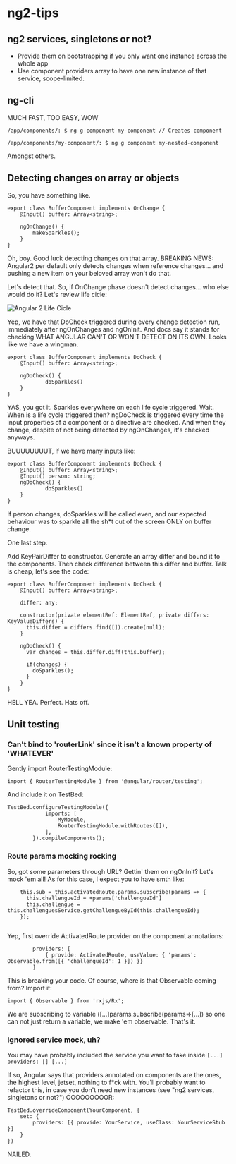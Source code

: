 # ng2-tips

## ng2 services, singletons or not?

- Provide them on bootstrapping if you only want one instance across the whole app
- Use component providers array to have one new instance of that service, scope-limited.

## ng-cli

MUCH FAST, TOO EASY, WOW

```/app/components/: $ ng g component my-component // Creates component ```

```/app/components/my-component/: $ ng g component my-nested-component ```

Amongst others.

## Detecting changes on array or objects
So, you have something like.

```
export class BufferComponent implements OnChange {
    @Input() buffer: Array<string>;
    
    ngOnChange() {
        makeSparkles();
    }
}
```

Oh, boy. Good luck detecting changes on that array. BREAKING NEWS: Angular2 per default only detects changes when reference changes... and pushing a new item on your beloved array won't do that.

Let's detect that. So, if OnChange phase doesn't detect changes... who else would do it? Let's review life cicle:

![Angular 2 Life Cicle](https://angular.io/resources/images/devguide/lifecycle-hooks/hooks-in-sequence.png)

Yep, we have that DoCheck triggered during every change detection run, immediately after ngOnChanges and ngOnInit. And docs say it stands for checking WHAT ANGULAR CAN'T OR WON'T DETECT ON ITS OWN. Looks like we have a wingman.

```
export class BufferComponent implements DoCheck {
    @Input() buffer: Array<string>;
    
    ngDoCheck() {
            doSparkles()
    }
}
```

YAS, you got it. Sparkles everywhere on each life cycle triggered. Wait. When is a life cycle triggered then? ngDoCheck is triggered every time the input properties of a component or a directive are checked. And when they change, despite of not being detected by ngOnChanges, it's checked anyways.

BUUUUUUUUT, if we have many inputs like:

```
export class BufferComponent implements DoCheck {
    @Input() buffer: Array<string>;
    @Input() person: string;
    ngDoCheck() {
            doSparkles()
    }
}
```

If person changes, doSparkles will be called even, and our expected behaviour was to sparkle all the sh*t out of the screen ONLY on buffer change.

One last step.

Add KeyPairDiffer to constructor. Generate an array differ and bound it to the components. Then check difference between this differ and buffer. Talk is cheap, let's see the code:

```
export class BufferComponent implements DoCheck {
    @Input() buffer: Array<string>;
    
    differ: any;
    
    constructor(private elementRef: ElementRef, private differs: KeyValueDiffers) {
      this.differ = differs.find([]).create(null);
    }
    
    ngDoCheck() {
      var changes = this.differ.diff(this.buffer);

      if(changes) {
        doSparkles();
      }
    }
}
``` 

HELL YEA. Perfect. Hats off.

## Unit testing
### Can't bind to 'routerLink' since it isn't a known property of 'WHATEVER'

Gently import RouterTestingModule:

```import { RouterTestingModule } from '@angular/router/testing';``` 

And include it on TestBed:

```
TestBed.configureTestingModule({
            imports: [
                MyModule,
                RouterTestingModule.withRoutes([]),
            ],
        }).compileComponents();

```

### Route params mocking rocking

So, got some parameters through URL? Gettin' them on ngOnInit? Let's mock 'em all! 
As for this case, I expect you to have smth like:
```
    this.sub = this.activatedRoute.params.subscribe(params => {
      this.challengueId = +params['challengueId']
      this.challengue = this.challenguesService.getChallengueById(this.challengueId);     
    });
    
```

Yep, first override ActivatedRoute provider on the component annotations:
```
        providers: [
            { provide: ActivatedRoute, useValue: { 'params': Observable.from([{ 'challengueId': 1 }]) }}
        ]
 ```
 
 This is breaking your code. Of course, where is that Observable coming from? Import it:
 
 ```import { Observable } from 'rxjs/Rx';```
 
 We are subscribing to variable ([...]params.subscribe(params=>[...]) so one can not just return a variable, we make 'em observable. That's it.
 
 
### Ignored service mock, uh?

You may have probably included the service you want to fake inside
```[...] providers: [] [...]```

If so, Angular says that providers annotated on components are the ones, the highest level, jetset, nothing to f*ck with. You'll probably want to refactor this, in case you don't need new instances (see "ng2 services, singletons or not?") OOOOOOOOOR:

```
TestBed.overrideComponent(YourComponent, {
    set: {
        providers: [{ provide: YourService, useClass: YourServiceStub }]
    }
})
```

NAILED.


